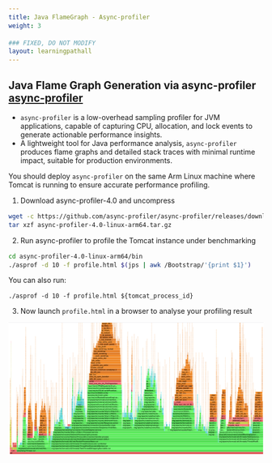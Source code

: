 ```yaml
---
title: Java FlameGraph - Async-profiler
weight: 3

### FIXED, DO NOT MODIFY
layout: learningpathall
---
```


## Java Flame Graph Generation via async-profiler [async-profiler](https://github.com/async-profiler/async-profiler)
- `async-profiler` is a low-overhead sampling profiler for JVM applications, capable of capturing CPU, allocation, and lock events to generate actionable performance insights.
- A lightweight tool for Java performance analysis, `async-profiler` produces flame graphs and detailed stack traces with minimal runtime impact, suitable for production environments.

You should deploy `async-profiler` on the same Arm Linux machine where Tomcat is running to ensure accurate performance profiling.
1. Download async-profiler-4.0 and uncompress
```bash
wget -c https://github.com/async-profiler/async-profiler/releases/download/v4.0/async-profiler-4.0-linux-arm64.tar.gz
tar xzf async-profiler-4.0-linux-arm64.tar.gz
```

2. Run async-profiler to profile the Tomcat instance under benchmarking
```bash
cd async-profiler-4.0-linux-arm64/bin
./asprof -d 10 -f profile.html $(jps | awk /Bootstrap/'{print $1}')
```
You can also run:
```
./asprof -d 10 -f profile.html ${tomcat_process_id}
```

3. Now launch `profile.html` in a browser to analyse your profiling result

![example image alt-text#center](_images/lp-flamegraph-async.png "Java Flame Graph via async-profiler")

